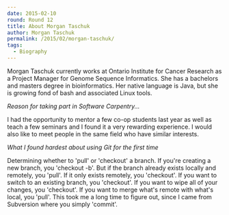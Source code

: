 ```yaml
---
date: 2015-02-10
round: Round 12
title: About Morgan Taschuk
author: Morgan Taschuk
permalink: /2015/02/morgan-taschuk/
tags:
  - Biography
---
```


Morgan Taschuk currently works at Ontario Institute for Cancer Research as a Project Manager for Genome Sequence Informatics. She has a bachelors and masters degree in bioinformatics. Her native language is Java, but she is growing fond of bash and associated Linux tools.

_Reason for taking part in Software Carpentry..._

I had the opportunity to mentor a few co-op students last year as well as teach a few seminars and I found it a very rewarding experience. I would also like to meet people in the same field who have similar interests.

_What I found hardest about using Git for the first time_

Determining whether to 'pull' or 'checkout' a branch. If you're creating a new branch, you 'checkout -b'. But if the branch already exists locally and remotely, you 'pull'. If it only exists remotely, you 'checkout'. If you want to switch to an existing branch, you 'checkout'. If you want to wipe all of your changes, you 'checkout'. If you want to merge what's remote with what's local, you 'pull'. This took me a long time to figure out, since I came from Subversion where you simply 'commit'.
